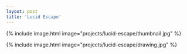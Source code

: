 ```yaml
---
layout: post
title: 'Lucid Escape'
---
```


{% include image.html image="projects/lucid-escape/thumbnail.jpg" %}

{% include image.html image="projects/lucid-escape/drawing.jpg" %}